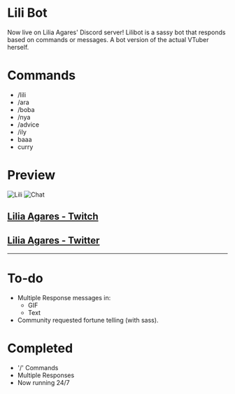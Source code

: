 # Lili Bot

Now live on Lilia Agares' Discord server! Lilibot is a sassy bot that responds based on commands or messages. A bot version of the actual VTuber herself. 

# Commands 

- /lili
- /ara 
- /boba
- /nya
- /advice
- /ily
- baaa
- curry

# Preview 

![Lili](https://imgur.com/Wfoi4lO.jpg)
![Chat](https://imgur.com/DiOQA5L.jpg)

## [Lilia Agares - Twitch](https://twitch.tv/deepsealily)
## [Lilia Agares - Twitter](https://twitter.com/LiliaAgares)

_________________________________

# To-do

- Multiple Response messages in:
    - GIF
    - Text
- Community requested fortune telling (with sass). 

# Completed 

- '/' Commands
- Multiple Responses 
- Now running 24/7